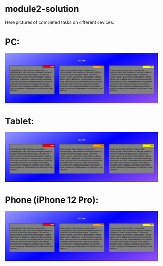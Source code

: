 # module2-solution
Here pictures of completed tasks on different devices:
# PC:
![pc screenshot](https://github.com/FryMondo/module2-solution/blob/master/pictures%20of%20completed%20tasks/pc.jpg)
# Tablet:
![tablet screenshot](https://github.com/FryMondo/module2-solution/blob/master/pictures%20of%20completed%20tasks/pc.jpg)
# Phone (iPhone 12 Pro):
![phone screenshot](https://github.com/FryMondo/module2-solution/blob/master/pictures%20of%20completed%20tasks/pc.jpg)
